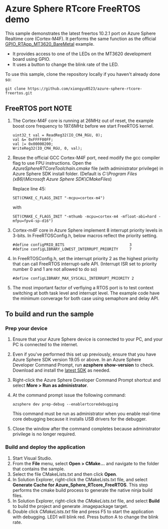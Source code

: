 ﻿# Azure Sphere RTcore FreeRTOS demo

This sample demonstrates the latest freertos 10.2.1 port on Azure Sphere Realtime core (Cortex-M4F). It performs the same function as the official [GPIO_RTApp_MT3620_BareMetal]([../GPIO_HighLevelApp/README.md](https://github.com/Azure/azure-sphere-samples/tree/master/Samples/GPIO/GPIO_RTApp_MT3620_BareMetal)) example.

- It provides access to one of the LEDs on the MT3620 development board using GPIO.
- It uses a button to change the blink rate of the LED.


To use this sample, clone the repository locally if you haven't already done so:

```
git clone https://github.com/xiongyu0523/azure-sphere-rtcore-freertos.git
```

## FreeRTOS port NOTE

1. The Cortex-M4F core is running at 26MHz out of reset, the example boost core frequency to 197.6MHz before we start FreeRTOS kernel. 
   
   ```
   uint32_t val = ReadReg32(IO_CM4_RGU, 0);
   val &= 0xFFFF00FF;
   val |= 0x00000200;
   WriteReg32(IO_CM4_RGU, 0, val);
   ```
   
2. Reuse the official GCC Cortex-M4F port, need modify the gcc compiler flag to use FPU instructions. Open the *AzureSphereRTCoreToolchain.cmake* file (with administrator privilege) in Azure Sphere SDK install folder. (Default is *C:\Program Files (x86)\Microsoft Azure Sphere SDK\CMakeFiles*)

    Replace line 45:

    `SET(CMAKE_C_FLAGS_INIT "-mcpu=cortex-m4")`

    with

    `SET(CMAKE_C_FLAGS_INIT "-mthumb -mcpu=cortex-m4 -mfloat-abi=hard -mfpu=fpv4-sp-d16")`

3. Cortex-m4F core in Azure Sphere implement 8 interrupt priority levels in 3-bits. In FreeRTOSConfig.h, below macros reflect the priority setting.

    ```
    #define configPRIO_BITS       		                3        
    #define configLIBRARY_LOWEST_INTERRUPT_PRIORITY		7
    ```

4. In FreeRTOSConfig.h, set the interrupt priority 2 as the highest priority that can call FreeRTOS interrupt-safe API. (Interrupt ISR set to priority number 0 and 1 are not allowed to do so)
   
   ```
   #define configLIBRARY_MAX_SYSCALL_INTERRUPT_PRIORITY 2
   ```


5. The most important factor of verfiying a RTOS port is to test context switching at both task level and interrupt level. The example code have the minimum converage for both case using semaphore and delay API.

## To build and run the sample

### Prep your device

1. Ensure that your Azure Sphere device is connected to your PC, and your PC is connected to the internet.
2. Even if you've performed this set up previously, ensure that you have Azure Sphere SDK version 19.05 or above. In an Azure Sphere Developer Command Prompt, run **azsphere show-version** to check. Download and install the [latest SDK](https://aka.ms/AzureSphereSDKDownload) as needed.
3. Right-click the Azure Sphere Developer Command Prompt shortcut and select **More > Run as administrator**.
4. At the command prompt issue the following command:

   ```
   azsphere dev prep-debug --enablertcoredebugging
   ```

   This command must be run as administrator when you enable real-time core debugging because it installs USB drivers for the debugger.
5. Close the window after the command completes because administrator privilege is no longer required.  

### Build and deploy the application

1. Start Visual Studio.
2. From the **File** menu, select **Open > CMake...** and navigate to the folder that contains the sample.
3. Select the file CMakeLists.txt and then click **Open**. 
4. In Solution Explorer, right-click the CMakeLists.txt file, and select **Generate Cache for Azure_Sphere_RTcore_FreeRTOS**. This step performs the cmake build process to generate the native ninja build files. 
5. In Solution Explorer, right-click the *CMakeLists.txt* file, and select **Build** to build the project and generate .imagepackage target.
6. Double click *CMakeLists.txt* file and press F5 to start the application with debugging. LED1 will blink red. Press button A to change the blink rate.
